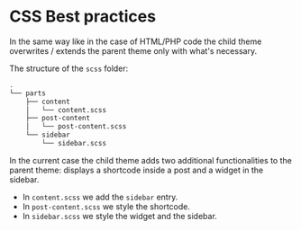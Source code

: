 # CSS Best practices

In the same way like in the case of HTML/PHP code the child theme overwrites / extends the parent theme only with what's necessary.

The structure of the `scss` folder:
```bash
.
└── parts
    ├── content
    │   └── content.scss
    ├── post-content
    │   └── post-content.scss
    └── sidebar
        └── sidebar.scss
```

In the current case the child theme adds two additional functionalities to the parent theme: displays a shortcode inside a post and a widget in the sidebar.

* In `content.scss` we add the `sidebar` entry.
* In `post-content.scss` we style the shortcode.
* In `sidebar.scss` we style the widget and the sidebar.